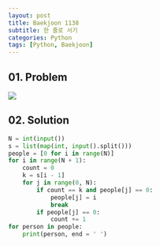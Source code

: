 ```yaml
---
layout: post
title: Baekjoon 1138
subtitle: 한 줄로 서기
categories: Python
tags: [Python, Baekjoon]
---
```


## 01. Problem

<img src="https://github.com/WoojinJeonkr/WoojinJeonkr.github.io/blob/main/assets/images/post_image/baekjoon/baekjoon_1138.png?raw=true">

## 02. Solution

```Python
N = int(input())
s = list(map(int, input().split()))
people = [0 for i in range(N)]
for i in range(N + 1):
    count = 0
    k = s[i - 1]
    for j in range(0, N):
        if count == k and people[j] == 0:
            people[j] = i
            break
        if people[j] == 0:
            count += 1
for person in people:
    print(person, end = ' ')
```
